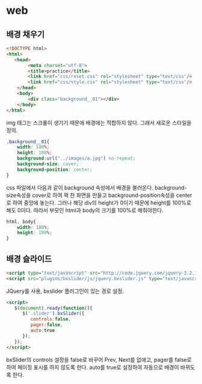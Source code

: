 # web

## 배경 채우기
```html
<!DOCTYPE html>
<html>
   <head>
        <meta charset="utf-8">
        <title>practice</title>  
        <link href="css/reset.css" rel="stylesheet" type="text/css"/>
        <link href="css/style.css" rel="stylesheet" type="text/css"/>
    </head>
    <body>
        <div class="background__01"></div>
    </body>
</html>
```
img 태그는 스크롤이 생기기 때문에 배경에는 적합하지 않다. 그래서 새로운 스타일을 정의.
```css
.background__01{
    width: 100%;
    height: 100%;
    background:url("../images/a.jpg") no-repeat;
    background-size: cover;
    background-position: center;
}
```
css 파일에서 다음과 같이 background 속성에서 배경을 불러온다. background-size속성을 cover로 하여 꽉 찬 화면을 만들고 background-position속성을 center로 하여 중앙에 놓는다. 그러나 해당 div의 height가 0이기 때문에 height를 100%로 해도 0이다. 따라서 부모인 html과 body의 크기를 100%로 해줘야한다.
```css
html, body{
    width: 100%;
    height: 100%;
}
```

## 배경 슬라이드
```html
<script type="text/javascript" src="http://code.jquery.com/jquery-3.2.1.min.js"></script>
<script src="plugins/bxslider/js/jquery.bxslider.js" type="text/javascript"></script>
```
JQuery를 사용, bxslider 플러그인이 있는 경로 설정.
```html
<script>
   $(document).ready(function(){
      $('.slider').bxSlider({
         controls:false,
         pager:false,
         auto:true
      });
   });
</script>
```
bxSlider의 controls 설정을 false로 바꾸어 Prev, Next를 없애고, pager를 false로 하여 페이징 표시를 하지 않도록 한다. auto를 true로 설정하여 자동으로 배경이 바뀌도록 한다.
